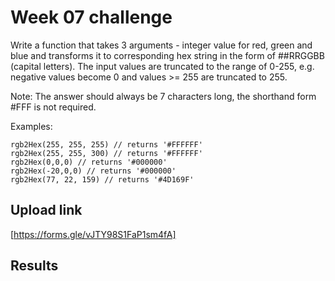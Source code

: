 # Week 07 challenge

Write a function that takes 3 arguments - integer value for red, green and blue and transforms it to corresponding hex string in the form of
##RRGGBB (capital letters). The input values are truncated to the range of 0-255, e.g. negative values become 0 and values >= 255 are truncated to 255.

Note: The answer should always be 7 characters long, the shorthand form #FFF is not required.

Examples:

```
rgb2Hex(255, 255, 255) // returns '#FFFFFF'
rgb2Hex(255, 255, 300) // returns '#FFFFFF'
rgb2Hex(0,0,0) // returns '#000000'
rgb2Hex(-20,0,0) // returns '#000000'
rgb2Hex(77, 22, 159) // returns '#4D169F'
```


## Upload link

[https://forms.gle/vJTY98S1FaP1sm4fA]


## Results

